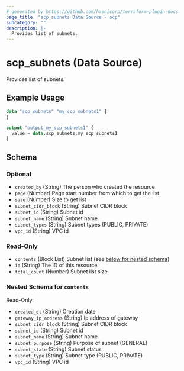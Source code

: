 ```yaml
---
# generated by https://github.com/hashicorp/terraform-plugin-docs
page_title: "scp_subnets Data Source - scp"
subcategory: ""
description: |-
  Provides list of subnets.
---
```


# scp_subnets (Data Source)

Provides list of subnets.

## Example Usage

```terraform
data "scp_subnets" "my_scp_subnets1" {
}

output "output_my_scp_subnets1" {
  value = data.scp_subnets.my_scp_subnets1
}
```

<!-- schema generated by tfplugindocs -->
## Schema

### Optional

- `created_by` (String) The person who created the resource
- `page` (Number) Page start number from which to get the list
- `size` (Number) Size to get list
- `subnet_cidr_block` (String) Subnet CIDR block
- `subnet_id` (String) Subnet id
- `subnet_name` (String) Subnet name
- `subnet_types` (String) Subnet types (PUBLIC, PRIVATE)
- `vpc_id` (String) VPC id

### Read-Only

- `contents` (Block List) Subnet list (see [below for nested schema](#nestedblock--contents))
- `id` (String) The ID of this resource.
- `total_count` (Number) Subnet list size

<a id="nestedblock--contents"></a>
### Nested Schema for `contents`

Read-Only:

- `created_dt` (String) Creation date
- `gateway_ip_address` (String) Ip address of gateway
- `subnet_cidr_block` (String) Subnet CIDR block
- `subnet_id` (String) Subnet id
- `subnet_name` (String) Subnet name
- `subnet_purpose` (String) Purpose of subnet (GENERAL)
- `subnet_state` (String) Subnet status
- `subnet_type` (String) Subnet type (PUBLIC, PRIVATE)
- `vpc_id` (String) VPC id


